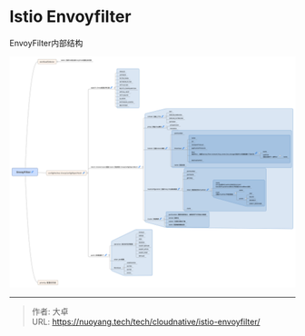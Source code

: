 # Istio Envoyfilter


EnvoyFilter内部结构

![image-20230302133347698](index.assets/image-20230302133347698.png)

---

> 作者: 大卓  
> URL: https://nuoyang.tech/tech/cloudnative/istio-envoyfilter/  

